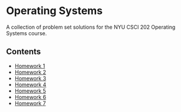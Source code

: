 # Operating Systems

A collection of problem set solutions for the NYU CSCI 202 Operating Systems
course.

## Contents

- [Homework 1](https://ishanpranav.github.io/csci-202-operating-systems/homework-1)
- [Homework 2](https://ishanpranav.github.io/csci-202-operating-systems/homework-2)
- [Homework 3](https://ishanpranav.github.io/csci-202-operating-systems/homework-3)
- [Homework 4](https://ishanpranav.github.io/csci-202-operating-systems/homework-4)
- [Homework 5](https://ishanpranav.github.io/csci-202-operating-systems/homework-5)
- [Homework 6](https://ishanpranav.github.io/csci-202-operating-systems/homework-6)
- [Homework 7](https://ishanpranav.github.io/csci-202-operating-systems/homework-7)
